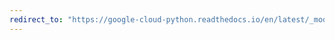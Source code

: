 ```yaml
---
redirect_to: "https://google-cloud-python.readthedocs.io/en/latest/_modules/google/cloud/bigquery/dbapi/types.html"
---
```

